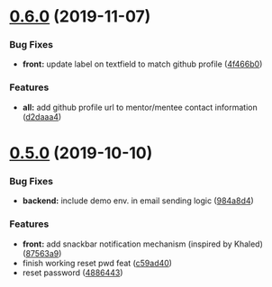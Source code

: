 # [0.6.0](https://github.com/talent-connect/connect/compare/v0.5.0...v0.6.0) (2019-11-07)


### Bug Fixes

* **front:** update label on textfield to match github profile ([4f466b0](https://github.com/talent-connect/connect/commit/4f466b0))


### Features

* **all:** add github profile url to mentor/mentee contact information ([d2daaa4](https://github.com/talent-connect/connect/commit/d2daaa4))

# [0.5.0](https://github.com/redi-connect/redi-connect/compare/v0.4.0...v0.5.0) (2019-10-10)


### Bug Fixes

* **backend:** include demo env. in email sending logic ([984a8d4](https://github.com/redi-connect/redi-connect/commit/984a8d4))


### Features

* **front:** add snackbar notification mechanism (inspired by Khaled) ([87563a9](https://github.com/redi-connect/redi-connect/commit/87563a9))
* finish working reset pwd feat ([c59ad40](https://github.com/redi-connect/redi-connect/commit/c59ad40))
* reset password ([4886443](https://github.com/redi-connect/redi-connect/commit/4886443))
